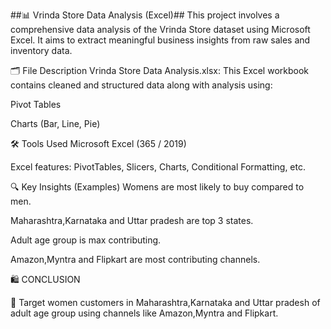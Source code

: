 
##📊 Vrinda Store Data Analysis (Excel)##
This project involves a comprehensive data analysis of the Vrinda Store dataset using Microsoft Excel. It aims to extract meaningful business insights from raw sales and inventory data.

🗂️ File Description
Vrinda Store Data Analysis.xlsx: This Excel workbook contains cleaned and structured data along with analysis using:

Pivot Tables

Charts (Bar, Line, Pie)


🛠️ Tools Used
Microsoft Excel (365 / 2019)

Excel features: PivotTables, Slicers, Charts, Conditional Formatting, etc.

🔍 Key Insights (Examples)
Womens are most likely to buy compared to men.

Maharashtra,Karnataka and Uttar pradesh are top 3 states.

Adult age group is max contributing.

Amazon,Myntra and Flipkart are most contributing channels.

🛍️ CONCLUSION

🔻 Target women customers in Maharashtra,Karnataka and Uttar pradesh of adult age group using channels like Amazon,Myntra and Flipkart.
